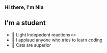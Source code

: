 ### Hi there, I'm Nia

## I'm a student

- 🌱 Light Indepedent reactions<<
- 👀 I applaud anyone who tries to learn coding 
- 🐶 Cats are superior

